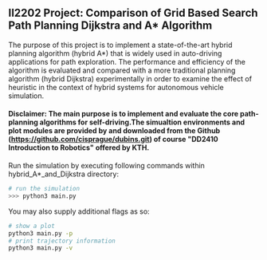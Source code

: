 ## II2202 Project: Comparison of Grid Based Search Path Planning Dijkstra and A* Algorithm
 The purpose of this project is to implement a state-of-the-art hybrid planning algorithm (hybrid A*) that is widely used in auto-driving applications for path exploration. The performance and efficiency of the algorithm is evaluated and compared with a more traditional planning algorithm (hybrid Dijkstra) experimentally in order to examine the effect of heuristic in the context of hybrid systems for autonomous vehicle simulation.

#### Disclaimer: The main purpose is to implement and evaluate the core path-planning algorithms for self-driving.The simualtion environments and plot modules are provided by and downloaded from the Github (https://github.com/cisprague/dubins.git) of course "DD2410 Introduction to Robotics" offered by KTH.

 Run the simulation by executing following commands within hybrid_A*_and_Dijkstra directory:

```bash
# run the simulation
>>> python3 main.py
```

You may also supply additional flags as so:
```bash
# show a plot
python3 main.py -p
# print trajectory information
python3 main.py -v
```
